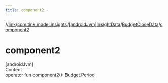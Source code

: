 ```yaml
---
title: component2 -
---
```

//[link](../../../index.md)/[com.tink.model.insights](../../index.md)/[[androidJvm]InsightData](../index.md)/[BudgetCloseData](index.md)/[component2](component2.md)



# component2  
[androidJvm]  
Content  
operator fun [component2](component2.md)(): [Budget.Period](../../../com.tink.model.budget/[android-jvm]-budget/-period/index.md)  



